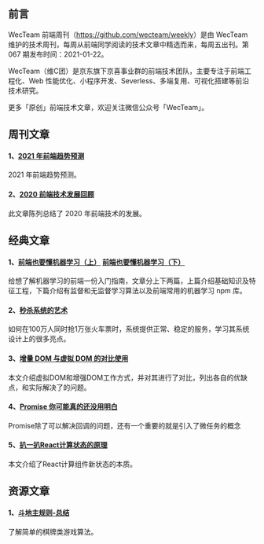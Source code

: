 ## 前言

WecTeam 前端周刊（<https://github.com/wecteam/weekly>）是由 WecTeam 维护的技术周刊，每周从前端同学阅读的技术文章中精选而来，每周五出刊。第 067 期发布时间：2021-01-22。

WecTeam（维C团）是京东旗下京喜事业群的前端技术团队，主要专注于前端工程化、Web 性能优化、小程序开发、Severless、多端复用、可视化搭建等前沿技术研究。

更多「原创」前端技术文章，欢迎关注微信公众号「WecTeam」。


## 周刊文章

#### 1、[2021 年前端趋势预测](https://mp.weixin.qq.com/s/wS9uDeNp5jf7oopNRd3Y0Q)
2021 年前端趋势预测。

#### 2、[2020 前端技术发展回顾](https://mp.weixin.qq.com/s/zP1ijs-ns2qf4Bee_IuLtg)
此文章陈列总结了 2020 年前端技术的发展。


## 经典文章

#### 1、[前端也要懂机器学习（上）](https://mp.weixin.qq.com/s/B671hJouyu_GcxZTpKEQvw) [前端也要懂机器学习（下）](https://mp.weixin.qq.com/s/ODIjTYHBIpKmFArhYPkadw)
给想了解机器学习的前端一份入门指南，文章分上下两篇，上篇介绍基础知识及特征工程，下篇介绍有监督和无监督学习算法以及前端常用的机器学习 npm 库。

#### 2、[秒杀系统的艺术](https://juejin.cn/post/6844903949632274445)
如何在100万人同时抢1万张火车票时，系统提供正常、稳定的服务，学习其系统设计上的很多亮点。

#### 3、[增量 DOM 与虚拟 DOM 的对比使用](https://mp.weixin.qq.com/s/GtPqkrZhakLNv7Z4tjofFw)
本文介绍虚拟DOM和增强DOM工作方式，并对其进行了对比，列出各自的优缺点，和实际解决了的问题。

#### 4、[Promise 你可能真的还没用明白](https://mp.weixin.qq.com/s/d1RNx53PZisr7vpg8rGp2w)
Promise除了可以解决回调的问题，还有一个重要的就是引入了微任务的概念

#### 5、[扒一扒React计算状态的原理](https://segmentfault.com/a/1190000039008910)
本文介绍了React计算组件新状态的本质。


## 资源文章

#### 1、[斗地主规则-总结](https://www.yuque.com/docs/share/acf8a3d5-f5d8-45c3-8e02-b88f9c87360d)
了解简单的棋牌类游戏算法。

